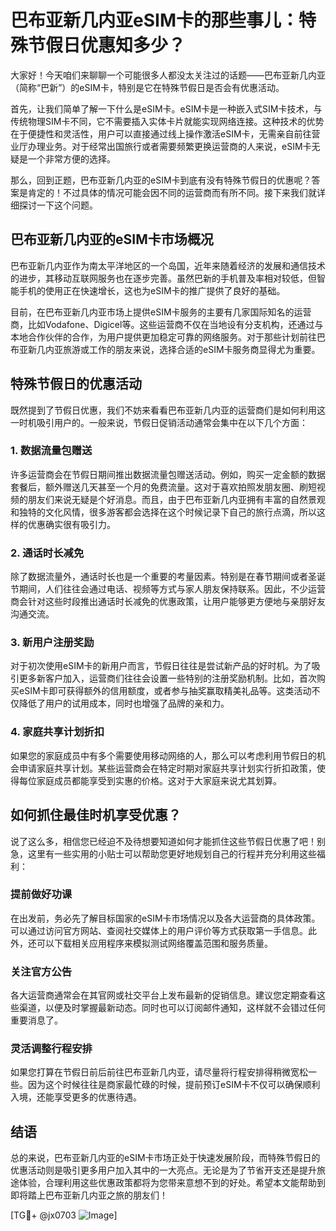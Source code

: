 # 巴布亚新几内亚eSIM卡的那些事儿：特殊节假日优惠知多少？

大家好！今天咱们来聊聊一个可能很多人都没太关注过的话题——巴布亚新几内亚（简称“巴新”）的eSIM卡，特别是它在特殊节假日是否会有优惠活动。

首先，让我们简单了解一下什么是eSIM卡。eSIM卡是一种嵌入式SIM卡技术，与传统物理SIM卡不同，它不需要插入实体卡片就能实现网络连接。这种技术的优势在于便捷性和灵活性，用户可以直接通过线上操作激活eSIM卡，无需亲自前往营业厅办理业务。对于经常出国旅行或者需要频繁更换运营商的人来说，eSIM卡无疑是一个非常方便的选择。

那么，回到正题，巴布亚新几内亚的eSIM卡到底有没有特殊节假日的优惠呢？答案是肯定的！不过具体的情况可能会因不同的运营商而有所不同。接下来我们就详细探讨一下这个问题。

## 巴布亚新几内亚的eSIM卡市场概况

巴布亚新几内亚作为南太平洋地区的一个岛国，近年来随着经济的发展和通信技术的进步，其移动互联网服务也在逐步完善。虽然巴新的手机普及率相对较低，但智能手机的使用正在快速增长，这也为eSIM卡的推广提供了良好的基础。

目前，在巴布亚新几内亚市场上提供eSIM卡服务的主要有几家国际知名的运营商，比如Vodafone、Digicel等。这些运营商不仅在当地设有分支机构，还通过与本地合作伙伴的合作，为用户提供更加稳定可靠的网络服务。对于那些计划前往巴布亚新几内亚旅游或工作的朋友来说，选择合适的eSIM卡服务商显得尤为重要。

## 特殊节假日的优惠活动

既然提到了节假日优惠，我们不妨来看看巴布亚新几内亚的运营商们是如何利用这一时机吸引用户的。一般来说，节假日促销活动通常会集中在以下几个方面：

### 1. 数据流量包赠送
许多运营商会在节假日期间推出数据流量包赠送活动。例如，购买一定金额的数据套餐后，额外赠送几天甚至一个月的免费流量。这对于喜欢拍照发朋友圈、刷短视频的朋友们来说无疑是个好消息。而且，由于巴布亚新几内亚拥有丰富的自然景观和独特的文化风情，很多游客都会选择在这个时候记录下自己的旅行点滴，所以这样的优惠确实很有吸引力。

### 2. 通话时长减免
除了数据流量外，通话时长也是一个重要的考量因素。特别是在春节期间或者圣诞节期间，人们往往会通过电话、视频等方式与家人朋友保持联系。因此，不少运营商会针对这些时段推出通话时长减免的优惠政策，让用户能够更方便地与亲朋好友沟通交流。

### 3. 新用户注册奖励
对于初次使用eSIM卡的新用户而言，节假日往往是尝试新产品的好时机。为了吸引更多新客户加入，运营商们往往会设置一些特别的注册奖励机制。比如，首次购买eSIM卡即可获得额外的信用额度，或者参与抽奖赢取精美礼品等。这类活动不仅降低了用户的试用成本，同时也增强了品牌的亲和力。

### 4. 家庭共享计划折扣
如果您的家庭成员中有多个需要使用移动网络的人，那么可以考虑利用节假日的机会申请家庭共享计划。某些运营商会在特定时期对家庭共享计划实行折扣政策，使得每位家庭成员都能享受到实惠的价格。这对于大家庭来说尤其划算。

## 如何抓住最佳时机享受优惠？

说了这么多，相信您已经迫不及待想要知道如何才能抓住这些节假日优惠了吧！别急，这里有一些实用的小贴士可以帮助您更好地规划自己的行程并充分利用这些福利：

### 提前做好功课
在出发前，务必先了解目标国家的eSIM卡市场情况以及各大运营商的具体政策。可以通过访问官方网站、查阅社交媒体上的用户评价等方式获取第一手信息。此外，还可以下载相关应用程序来模拟测试网络覆盖范围和服务质量。

### 关注官方公告
各大运营商通常会在其官网或社交平台上发布最新的促销信息。建议您定期查看这些渠道，以便及时掌握最新动态。同时也可以订阅邮件通知，这样就不会错过任何重要消息了。

### 灵活调整行程安排
如果您打算在节假日前后前往巴布亚新几内亚，请尽量将行程安排得稍微宽松一些。因为这个时候往往是商家最忙碌的时候，提前预订eSIM卡不仅可以确保顺利入境，还能享受更多的优惠待遇。

## 结语

总的来说，巴布亚新几内亚的eSIM卡市场正处于快速发展阶段，而特殊节假日的优惠活动则是吸引更多用户加入其中的一大亮点。无论是为了节省开支还是提升旅途体验，合理利用这些优惠政策都将为您带来意想不到的好处。希望本文能帮助到即将踏上巴布亚新几内亚之旅的朋友们！

[TG💪+ @jx0703 ![Image](https://github.com/user-attachments/assets/dbca1d08-cadb-493c-b0ec-ad6f7a83f270)]